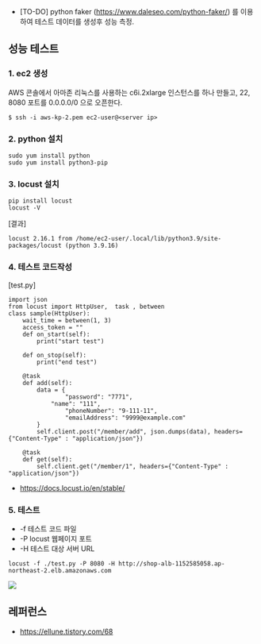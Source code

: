 * [TO-DO] python faker (https://www.daleseo.com/python-faker/) 를 이용하여 테스트 데이터를 생성후 성능 측정.

## 성능 테스트 ##

### 1. ec2 생성 ###
AWS 콘솔에서 아마존 리눅스를 사용하는 c6i.2xlarge 인스턴스를 하나 만들고, 22, 8080 포트를 0.0.0.0/0 으로 오픈한다.
```
$ ssh -i aws-kp-2.pem ec2-user@<server ip> 
```

### 2. python 설치 ###
```
sudo yum install python
sudo yum install python3-pip
```

### 3. locust 설치 ###
```
pip install locust
locust -V
```

[결과]
```
locust 2.16.1 from /home/ec2-user/.local/lib/python3.9/site-packages/locust (python 3.9.16)
```

### 4. 테스트 코드작성 ###
[test.py]
```
import json
from locust import HttpUser,  task , between
class sample(HttpUser):
	wait_time = between(1, 3)
	access_token = ""
	def on_start(self):		
		print("start test")		

	def on_stop(self):		
		print("end test")		

	@task
	def add(self):
		data = {	
		    	"password": "7771",
			"name": "111",
    			"phoneNumber": "9-111-11",
    			"emailAddress": "9999@example.com"
		}
		self.client.post("/member/add", json.dumps(data), headers={"Content-Type" : "application/json"})

	@task
	def get(self):
		self.client.get("/member/1", headers={"Content-Type" : "application/json"})
```
- https://docs.locust.io/en/stable/
  
### 5. 테스트 ###

* -f 테스트 코드 파일
* -P locust 웹페이지 포트
* -H 테스트 대상 서버 URL 

```
locust -f ./test.py -P 8080 -H http://shop-alb-1152585058.ap-northeast-2.elb.amazonaws.com
```
![](https://github.com/gnosia93/eks-on-aws/blob/main/images/%20locust.png)



## 레퍼런스 ##

* https://ellune.tistory.com/68
